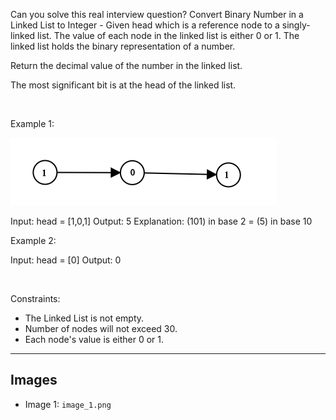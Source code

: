 Can you solve this real interview question? Convert Binary Number in a Linked List to Integer - Given head which is a reference node to a singly-linked list. The value of each node in the linked list is either 0 or 1. The linked list holds the binary representation of a number.

Return the decimal value of the number in the linked list.

The most significant bit is at the head of the linked list.

 

Example 1:

![Example 1](./image_1.png)


Input: head = [1,0,1]
Output: 5
Explanation: (101) in base 2 = (5) in base 10


Example 2:


Input: head = [0]
Output: 0


 

Constraints:

 * The Linked List is not empty.
 * Number of nodes will not exceed 30.
 * Each node's value is either 0 or 1.

---

## Images

- Image 1: `image_1.png`
